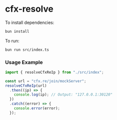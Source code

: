# cfx-resolve

To install dependencies:

```bash
bun install
```

To run:

```bash
bun run src/index.ts
```

### Usage Example

```typescript
import { resolveCfxReIp } from "./src/index";

const url = "cfx.re/join/mockServer";
resolveCfxReIp(url)
  .then((ip) => {
    console.log(ip); // Output: "127.0.0.1:30120"
  })
  .catch((error) => {
    console.error(error);
  });
```
